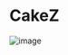  # CakeZ 

![image](https://github.com/TranNgocAnhThai2004110031/CakeZ/assets/90894257/b9897e29-33a1-411b-a89e-c85b6f3a8fe6)
